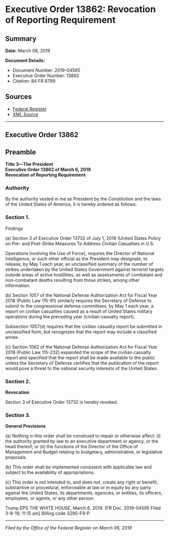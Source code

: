 # Executive Order 13862: Revocation of Reporting Requirement

## Summary

**Date:** March 06, 2019

**Document Details:**
- Document Number: 2019-04595
- Executive Order Number: 13862
- Citation: 84 FR 8789

## Sources
- [Federal Register](https://www.federalregister.gov/documents/2019/03/11/2019-04595/revocation-of-reporting-requirement)
- [XML Source](https://www.federalregister.gov/documents/full_text/xml/2019/03/11/2019-04595.xml)

---

## Executive Order 13862

## Preamble

**Title 3—The President**  
**Executive Order 13862 of March 6, 2019**  
**Revocation of Reporting Requirement**

### Authority

By the authority vested in me as President by the Constitution and the laws of the United States of America, it is hereby ordered as follows:
### Section 1.

Findings

(a) Section 3 of Executive Order 13732 of July 1, 2016 (United States Policy on Pre- and Post-Strike Measures To Address Civilian Casualties in U.S.

Operations Involving the Use of Force), requires the Director of National Intelligence, or such other official as the President may designate, to release, by May 1 each year, an unclassified summary of the number of strikes undertaken by the United States Government against terrorist targets outside areas of active hostilities, as well as assessments of combatant and non-combatant deaths resulting from those strikes, among other information.

(b) Section 1057 of the National Defense Authorization Act for Fiscal Year 2018 (Public Law 115-91) similarly requires the Secretary of Defense to submit to the congressional defense committees, by May 1 each year, a report on civilian casualties caused as a result of United States military operations during the preceding year (civilian casualty report).

Subsection 1057(d) requires that the civilian casualty report be submitted in unclassified form, but recognizes that the report may include a classified annex.

(c) Section 1062 of the National Defense Authorization Act for Fiscal Year 2019 (Public Law 115-232) expanded the scope of the civilian casualty report and specified that the report shall be made available to the public unless the Secretary of Defense certifies that the publication of the report would pose a threat to the national security interests of the United States.
### Section 2.

**Revocation**

Section 3 of Executive Order 13732 is hereby revoked.
### Section 3.

**General Provisions**

(a) Nothing in this order shall be construed to impair or otherwise affect:
    (i) the authority granted by law to an executive department or agency, or the head thereof; or
    (ii) the functions of the Director of the Office of Management and Budget relating to budgetary, administrative, or legislative proposals.

(b) This order shall be implemented consistent with applicable law and subject to the availability of appropriations.

(c) This order is not intended to, and does not, create any right or benefit, substantive or procedural, enforceable at law or in equity by any party against the United States, its departments, agencies, or entities, its officers, employees, or agents, or any other person.

Trump.EPS
THE WHITE HOUSE,
March 6, 2019.
[FR Doc. 2019-04595 
Filed 3-8-19; 11:15 am]
Billing code 3295-F9-P

---

*Filed by the Office of the Federal Register on March 06, 2019*
